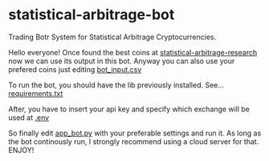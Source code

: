 # statistical-arbitrage-bot

Trading Botr System for Statistical Arbitrage Cryptocurrencies.

Hello everyone! Once found the best coins at <a href=https://github.com/Algo-Tradings/statistical-arbitrage-research/>statistical-arbitrage-research<a> now we can use its output in this bot.
Anyway you can also use your prefered coins just editing  <a href=https://github.com/Algo-Tradings/statistical-arbitrage-bot/blob/main/settings/bot_input.csv>bot_input.csv<a>

To run the bot, you should have the lib previously installed. See...
<a href=https://github.com/Algo-Tradings/statistical-arbitrage-bot/blob/main/requirements.txt>requirements.txt<a>


After, you have to insert your api key and specify which exchange will be used at <a href=https://github.com/Algo-Tradings/statistical-arbitrage-bot/blob/main/.env>.env<a>

So finally edit <a href=https://github.com/Algo-Tradings/statistical-arbitrage-bot/blob/main/app_bot.py>app_bot.py<a> with your preferable settings and run it. As long as the bot continously run, I strongly recommend using a cloud server for that.
ENJOY!
